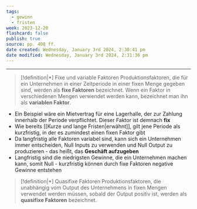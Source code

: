 ```yaml
---
tags:
  - gewinn
  - fristen
week: 2023-12-20
flashcard: false
publish: true
source: pp. 408 ff.
date created: Wednesday, January 3rd 2024, 2:30:41 pm
date modified: Wednesday, January 3rd 2024, 2:31:36 pm
---
```

***

> [!definition|*] Fixe und variable Faktoren
> Produktionsfaktoren, die für ein Unternehmen in einer Zeitperiode in einer fixen Menge gegeben sind, werden als **fixe Faktoren** bezeichnet. Wenn ein Faktor in verschiedenen Mengen verwendet werden kann, bezeichnet man ihn als **variablen Faktor**.

- Ein Beispiel wäre ein Mietvertrag für eine Lagerhalle, der zur Zahlung innerhalb der Periode verpflichtet. Dieser Faktor ist demnach **fix**
- Wie bereits [[Kurze und lange Fristen|erwähnt]], gilt jene Periode als kurzfristig, in der es zumindest einen fixen Faktor gibt
- Da langfristig alle Faktoren variabel sind, kann sich ein Unternehmen immer entscheiden, Null Inputs zu verwenden und Null Output zu produzieren - das heißt, das **Geschäft aufzugeben**
- Langfristig sind die niedrigsten Gewinne, die ein Unternehmen machen kann, somit Null - kurzfristig können durch fixe Faktoren negative Gewinne entstehen

> [!definition|*] Quasifixe Faktoren
> Produktionsfaktoren, die unabhängig vom Output des Unternehmens in fixen Mengen verwendet werden müssen, sobald der Output positiv ist, werden als **quasifixe Faktoren** bezeichnet.

